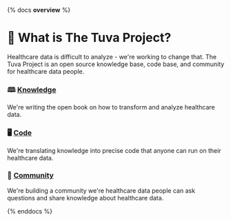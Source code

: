 {% docs __overview__ %}
# 🧰 What is The Tuva Project?

Healthcare data is difficult to analyze - we're working to change that.  The Tuva Project is an open source knowledge base, code base, and community for healthcare data people.

### 🕮 [Knowledge](https://thetuvaproject.com/)
We're writing the open book on how to transform and analyze healthcare data.

### 🖥️ [Code](https://github.com/tuva-health)
We're translating knowledge into precise code that anyone can run on their healthcare data.

### 🤝 [Community](https://join.slack.com/t/thetuvaproject/shared_invite/zt-35lhyb3as-moCo~~7A3el1oG1vSyIPHQ)
We're building a community we're healthcare data people can ask questions and share knowledge about healthcare data.

{% enddocs %}